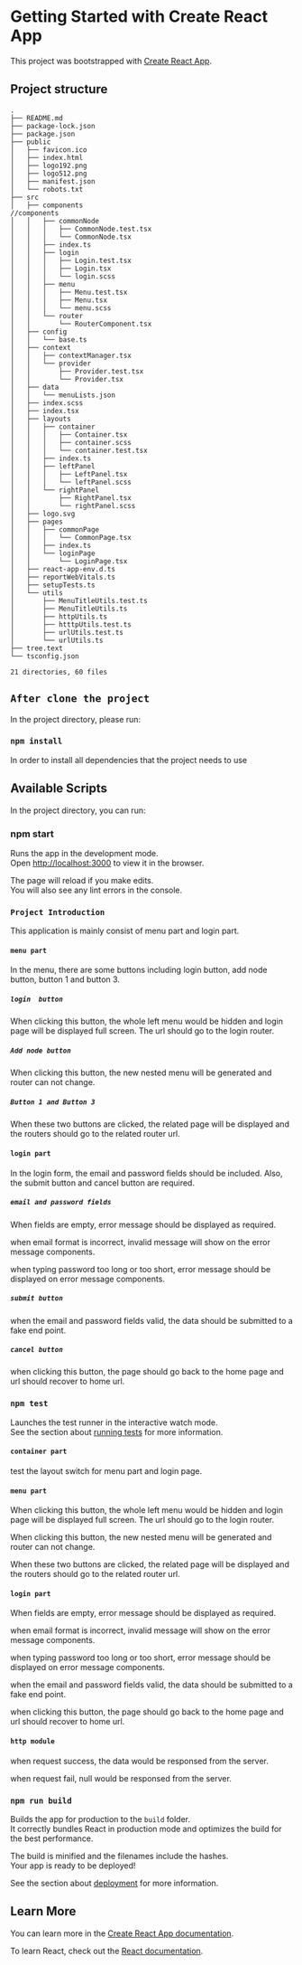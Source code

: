 # Getting Started with Create React App

This project was bootstrapped with [Create React App](https://github.com/facebook/create-react-app).

## Project structure 

```
.
├── README.md
├── package-lock.json
├── package.json
├── public
│   ├── favicon.ico
│   ├── index.html
│   ├── logo192.png
│   ├── logo512.png
│   ├── manifest.json
│   └── robots.txt
├── src
│   ├── components                                                               //components
│   │   ├── commonNode
│   │   │   ├── CommonNode.test.tsx
│   │   │   └── CommonNode.tsx
│   │   ├── index.ts
│   │   ├── login
│   │   │   ├── Login.test.tsx
│   │   │   ├── Login.tsx
│   │   │   └── login.scss
│   │   ├── menu
│   │   │   ├── Menu.test.tsx
│   │   │   ├── Menu.tsx
│   │   │   └── menu.scss
│   │   └── router
│   │       └── RouterComponent.tsx
│   ├── config
│   │   └── base.ts
│   ├── context
│   │   ├── contextManager.tsx
│   │   └── provider
│   │       ├── Provider.test.tsx
│   │       └── Provider.tsx
│   ├── data
│   │   └── menuLists.json
│   ├── index.scss
│   ├── index.tsx
│   ├── layouts
│   │   ├── container
│   │   │   ├── Container.tsx
│   │   │   ├── container.scss
│   │   │   └── container.test.tsx
│   │   ├── index.ts
│   │   ├── leftPanel
│   │   │   ├── LeftPanel.tsx
│   │   │   └── leftPanel.scss
│   │   └── rightPanel
│   │       ├── RightPanel.tsx
│   │       └── rightPanel.scss
│   ├── logo.svg
│   ├── pages
│   │   ├── commonPage
│   │   │   └── CommonPage.tsx
│   │   ├── index.ts
│   │   └── loginPage
│   │       └── LoginPage.tsx
│   ├── react-app-env.d.ts
│   ├── reportWebVitals.ts
│   ├── setupTests.ts
│   └── utils
│       ├── MenuTitleUtils.test.ts
│       ├── MenuTitleUtils.ts
│       ├── httpUtils.ts
│       ├── htttpUtils.test.ts
│       ├── urlUtils.test.ts
│       └── urlUtils.ts
├── tree.text
└── tsconfig.json

21 directories, 60 files

```

## `After clone the project`

In the project directory, please run:


### `npm install`

In order to install all dependencies that the project needs to use


## Available Scripts

In the project directory, you can run:

### npm start

Runs the app in the development mode.\
Open [http://localhost:3000](http://localhost:3000) to view it in the browser.

The page will reload if you make edits.\
You will also see any lint errors in the console.

### `Project Introduction`
This application is mainly consist of menu part and login part.

#### `menu part`
In the menu, there are some buttons including login button, add node button, button 1 and button 3.

##### `login  button`
When clicking this button, the whole left menu would be hidden and login page will be displayed full screen. The url should go to the login router.

##### `Add node button`
When clicking this button, the new nested menu will be generated and router can not change.

##### `Button 1 and Button 3`
When these two buttons are clicked, the related page will be displayed and the routers should go to the related router url. 

#### `login part`
In the login form, the email and password fields should be included. Also, the submit button and cancel button are required.

##### `email and password fields`

When fields are empty, error message should be displayed as required.

when email format is incorrect, invalid message will show on the error message components.

when typing password too long or too short, error message should be displayed on error message components.

##### `submit button`

when the email and password fields valid, the data should be submitted to a fake end point.

##### `cancel button`

when clicking this button, the page should go back to the home page and url should recover to home url.



### `npm test`

Launches the test runner in the interactive watch mode.\
See the section about [running tests](https://facebook.github.io/create-react-app/docs/running-tests) for more information.

#### `container part`

test the layout switch for menu part and login page.

#### `menu part`

When clicking this button, the whole left menu would be hidden and login page will be displayed full screen. The url should go to the login router.

When clicking this button, the new nested menu will be generated and router can not change.

When these two buttons are clicked, the related page will be displayed and the routers should go to the related router url. 

#### `login part`

When fields are empty, error message should be displayed as required.

when email format is incorrect, invalid message will show on the error message components.

when typing password too long or too short, error message should be displayed on error message components.

when the email and password fields valid, the data should be submitted to a fake end point.

when clicking this button, the page should go back to the home page and url should recover to home url.

#### `http module`

when request success, the data would be responsed from the server.

when request fail, null would be responsed from the server.



### `npm run build`

Builds the app for production to the `build` folder.\
It correctly bundles React in production mode and optimizes the build for the best performance.

The build is minified and the filenames include the hashes.\
Your app is ready to be deployed!

See the section about [deployment](https://facebook.github.io/create-react-app/docs/deployment) for more information.


## Learn More

You can learn more in the [Create React App documentation](https://facebook.github.io/create-react-app/docs/getting-started).

To learn React, check out the [React documentation](https://reactjs.org/).
